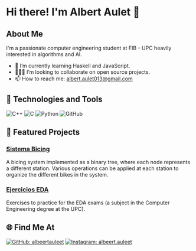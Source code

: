 # Hi there! I'm Albert Aulet 👋

## About Me

I'm a passionate computer engineering student at FIB - UPC heavily interested in algorithms and AI.

- 🌱 I’m currently learning Haskell and JavaScript.
- 👨🏼‍💻 I’m looking to collaborate on open source projects.
- 📫 How to reach me: albert.aulet013@gmail.com

## 🚀 Technologies and Tools

![C++](https://img.shields.io/badge/-C++-00599C?style=flat-square&logo=c%2B%2B)
![C](https://img.shields.io/badge/-C-A8B9CC?style=flat-square&logo=c)
![Python](https://img.shields.io/badge/-Python-black?style=flat-square&logo=python)
![GitHub](https://img.shields.io/badge/-GitHub-181717?style=flat-square&logo=github)

## 📌 Featured Projects

### [Sistema Bicing](https://github.com/albeertauleet/sistema-bicing)
A bicing system implemented as a binary tree, where each node represents a different station. Various operations can be applied at each station to organize the different bikes in the system.

### [Ejercicios EDA](https://github.com/albeertauleet/ejercicios-eda)
Exercises to practice for the EDA exams (a subject in the Computer Engineering degree at the UPC).

## 🌐 Find Me At

[![GitHub: albeertauleet](https://img.shields.io/github/followers/albeertauleet?style=social)](https://github.com/albeertauleet)
[![Instagram: albeert.auleet](https://img.shields.io/badge/-albeert.auleet-E4405F?style=flat-square&logo=instagram&logoColor=white&link=https://www.instagram.com/albeert.auleet/)](https://www.instagram.com/albeert.auleet/)
